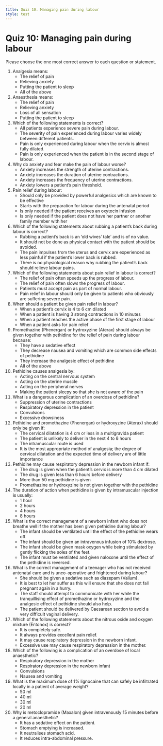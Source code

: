 ```yaml
---
title: Quiz 10. Managing pain during labour
style: test
---
```


# Quiz 10: Managing pain during labour

Please choose the one most correct answer to each question or statement.

1.	Analgesia means:
	+	The relief of pain
	-	Relieving anxiety
	-	Putting the patient to sleep
	-	All of the above
2.	Anaesthesia means:
	-	The relief of pain
	-	Relieving anxiety
	+	Loss of all sensation
	-	Putting the patient to sleep
3.	Which of the following statements is correct?
	-	All patients experience severe pain during labour.
	+	The severity of pain experienced during labour varies widely between different patients.
	-	Pain is only experienced during labour when the cervix is almost fully dilated.
	-	Pain is only experienced when the patient is in the second stage of labour.
4.	Why do anxiety and fear make the pain of labour worse?
	-	Anxiety increases the strength of uterine contractions.
	-	Anxiety increases the duration of uterine contractions.
	-	Anxiety increases the frequency of uterine contractions.
	+	Anxiety lowers a patient’s pain threshold.
5.	Pain relief during labour:
	-	Should only be provided by powerful analgesics which are known to be effective
	+	Starts with the preparation for labour during the antenatal period
	-	Is only needed if the patient receives an oxytocin infusion
	-	Is only needed if the patient does not have her partner or another family member with her
6.	Which of the following statements about rubbing a patient’s back during labour is correct?
	-	Rubbing a patient’s back is an ‘old wives’ tale’ and is of no value.
	-	It should not be done as physical contact with the patient should be avoided.
	+	The pain impulses from the uterus and cervix are experienced as less painful if the patient’s lower back is rubbed.
	-	There is no physiological reason why rubbing the patient’s back should relieve labour pains.
7.	Which of the following statements about pain relief in labour is correct?
	+	The relief of pain often speeds up the progress of labour.
	-	The relief of pain often slows the progress of labour.
	-	Patients must accept pain as part of normal labour.
	-	Pain relief in labour should only be given to patients who obviously are suffering severe pain.
8.	When should a patient be given pain relief in labour?
	-	When a patient’s cervix is 4 to 6 cm dilated
	-	When a patient is having 3 strong contractions in 10 minutes
	-	When a patient reaches the active phase of the first stage of labour
	+	When a patient asks for pain relief
9.	Promethazine (Phenergan) or hydroxyzine (Aterax) should always be given together with pethidine for the relief of pain during labour because:
	-	They have a sedative effect
	-	They decrease nausea and vomiting which are common side effects of pethidine
	-	They increase the analgesic effect of pethidine
	+	All of the above
10.	Pethidine causes analgesia by:
	+	Acting on the central nervous system
	-	Acting on the uterine muscle
	-	Acting on the peripheral nerves
	-	Making the patient sleepy so that she is not aware of the pain
11.	What is a dangerous complication of an overdose of pethidine?
	-	Suppression of uterine contractions
	+	Respiratory depression in the patient
	-	Convulsions
	-	Excessive drowsiness
12.	Pethidine and promethazine (Phenergan) or hydroxyzine (Aterax) should only be given if:
	-	The cervical dilatation is 4 cm or less in a multigravida patient
	-	The patient is unlikely to deliver in the next 4 to 6 hours
	-	The intramuscular route is used
	+	It is the most appropriate method of analgesia; the degree of cervical dilatation and the expected time of delivery are of little importance
13.	Pethidine may cause respiratory depression in the newborn infant if:
	-	The drug is given when the patient’s cervix is more than 4 cm dilated
	+	The drug is given less than 6 hours before delivery
	-	More than 50 mg pethidine is given
	-	Promethazine or hydroxyzine is not given together with the pethidine
14.	The duration of action when pethidine is given by intramuscular injection is usually:
	-	1 hour
	-	2 hours
	+	4 hours
	-	8 hours
15.	What is the correct management of a newborn infant who does not breathe well if the mother has been given pethidine during labour?
	-	The infant should be ventilated until the effect of the pethidine wears off.
	-	The infant should be given an intravenous infusion of 10% dextrose.
	-	The infant should be given mask oxygen while being stimulated by gently flicking the soles of the feet.
	+	The infant must be ventilated and given naloxone until the effect of the pethidine is reversed.
16.	What is the correct management of a teenager who has not received antenatal care and is unco-operative and frightened during labour?
	-	She should be given a sedative such as diazepam (Valium).
	-	It is best to let her suffer as this will ensure that she does not fall pregnant again in a hurry.
	+	The staff should attempt to communicate with her while the tranquillising effect of promethazine or hydroxyzine and the analgesic effect of pethidine should also help.
	-	The patient should be delivered by Caesarean section to avoid a very difficult vaginal delivery.
17.	Which of the following statements about the nitrous oxide and oxygen mixture (Entonox) is correct?
	+	It is completely safe.
	-	It always provides excellent pain relief.
	-	It may cause respiratory depression in the newborn infant.
	-	Excessive use may cause respiratory depression in the mother.
18.	Which of the following is a complication of an overdose of local anaesthetic?
	-	Respiratory depression in the mother
	-	Respiratory depression in the newborn infant
	+	Convulsions
	-	Nausea and vomiting
19.	What is the maximum dose of 1% lignocaine that can safely be infiltrated locally in a patient of average weight?
	-	50 ml
	-	40 ml
	-	30 ml
	+	20 ml
20.	Why is metoclopramide (Maxalon) given intravenously 15 minutes before a general anaesthetic?
	-	It has a sedative effect on the patient.
	+	Stomach emptying is increased.
	-	It neutralises stomach acid.
	-	It reduces intra-abdominal pressure.

